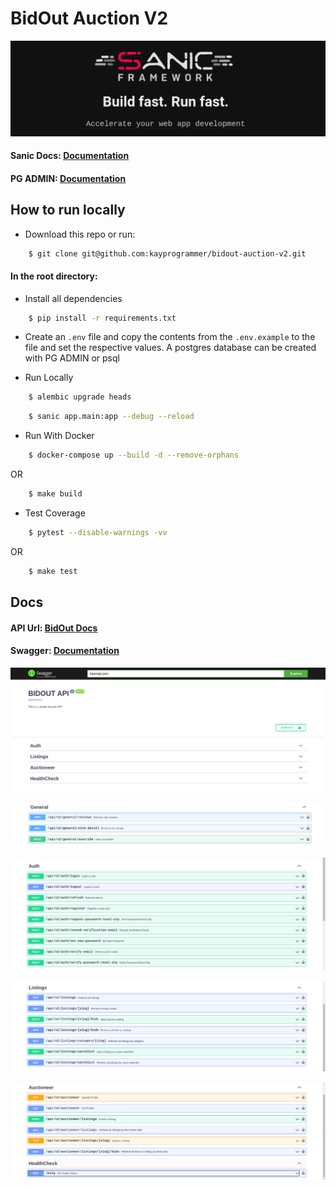# BidOut Auction V2

![alt text](https://github.com/kayprogrammer/bidout-auction-v2/blob/main/display/sanic.png?raw=true)


#### Sanic Docs: [Documentation](https://sanic.dev)

#### PG ADMIN: [Documentation](https://pgadmin.org) 


## How to run locally

* Download this repo or run: 
```bash
    $ git clone git@github.com:kayprogrammer/bidout-auction-v2.git
```

#### In the root directory:
- Install all dependencies
```bash
    $ pip install -r requirements.txt
```
- Create an `.env` file and copy the contents from the `.env.example` to the file and set the respective values. A postgres database can be created with PG ADMIN or psql

- Run Locally
```bash
    $ alembic upgrade heads 
```
```bash
    $ sanic app.main:app --debug --reload
```

- Run With Docker
```bash
    $ docker-compose up --build -d --remove-orphans
```
OR
```bash
    $ make build
```

- Test Coverage
```bash
    $ pytest --disable-warnings -vv
```
OR
```bash
    $ make test
```

## Docs
#### API Url: [BidOut Docs](http://127.0.0.1:8000/) 
#### Swagger: [Documentation](https://swagger.io/docs/)

![alt text](https://github.com/kayprogrammer/bidout-auction-v2/blob/main/display/display1.png?raw=true)

![alt text](https://github.com/kayprogrammer/bidout-auction-v2/blob/main/display/display2.png?raw=true)

![alt text](https://github.com/kayprogrammer/bidout-auction-v2/blob/main/display/display3.png?raw=true)

![alt text](https://github.com/kayprogrammer/bidout-auction-v2/blob/main/display/display4.png?raw=true)

![alt text](https://github.com/kayprogrammer/bidout-auction-v2/blob/main/display/display5.png?raw=true)
